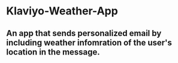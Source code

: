 # Klaviyo-Weather-App
## An app that sends personalized email by including weather infomration of the user's location in the message.
